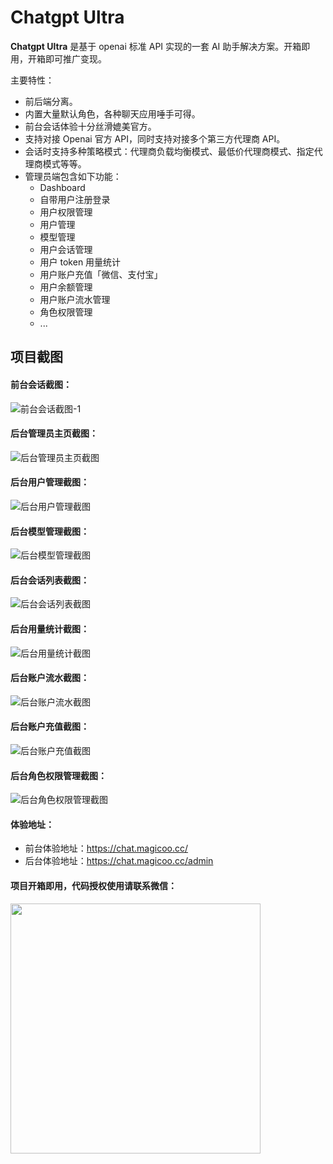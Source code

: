 # Chatgpt Ultra

**Chatgpt Ultra** 是基于 openai 标准 API 实现的一套 AI 助手解决方案。开箱即用，开箱即可推广变现。

主要特性：

- 前后端分离。
- 内置大量默认角色，各种聊天应用唾手可得。
- 前台会话体验十分丝滑媲美官方。
- 支持对接 Openai 官方 API，同时支持对接多个第三方代理商 API。
- 会话时支持多种策略模式：代理商负载均衡模式、最低价代理商模式、指定代理商模式等等。
- 管理员端包含如下功能：
  - Dashboard
  - 自带用户注册登录
  - 用户权限管理
  - 用户管理
  - 模型管理
  - 用户会话管理
  - 用户 token 用量统计
  - 用户账户充值「微信、支付宝」
  - 用户余额管理
  - 用户账户流水管理
  - 角色权限管理
  - ...

## 项目截图

#### 前台会话截图：
![前台会话截图-1](docs/images/前台会话截图-1.png)

#### 后台管理员主页截图：
![后台管理员主页截图](docs/images/后台管理员主页截图.png)

#### 后台用户管理截图：
![后台用户管理截图](docs/images/后台用户管理截图.png)

#### 后台模型管理截图：
![后台模型管理截图](docs/images/后台模型管理截图.png)

#### 后台会话列表截图：
![后台会话列表截图](docs/images/后台会话列表截图.png)

#### 后台用量统计截图：
![后台用量统计截图](docs/images/后台用量统计截图.png)

#### 后台账户流水截图：
![后台账户流水截图](docs/images/后台账户流水截图.png)

#### 后台账户充值截图：
![后台账户充值截图](docs/images/后台账户充值截图.png)

#### 后台角色权限管理截图：
![后台角色权限管理截图](docs/images/后台角色权限管理截图.png)

#### 体验地址：
- 前台体验地址：https://chat.magicoo.cc/
- 后台体验地址：https://chat.magicoo.cc/admin

#### 项目开箱即用，代码授权使用请联系微信：
<img src="./docs/images/联系人微信.png" width="400px"></img>